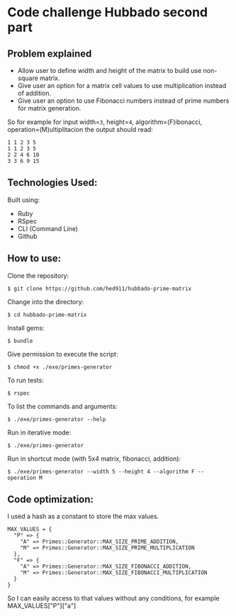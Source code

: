 # Code challenge Hubbado second part

## Problem explained

- Allow user to define width and height of the matrix to build use non-square matrix.
- Give user an option for a matrix cell values to use multiplication instead of addition.
- Give user an option to use Fibonacci numbers instead of prime numbers for matrix generation.

So for example for input width=`3`, height=`4`, algorithm=(F)ibonacci, operation=(M)ultiplitacion the output should read:

```shell
1 1 2 3 5
1 1 2 3 5
2 2 4 6 10
3 3 6 9 15
```

## Technologies Used:

Built using:

- Ruby
- RSpec
- CLI (Command Line)
- Github

## How to use:

Clone the repository:

```shell
$ git clone https://github.com/hed911/hubbado-prime-matrix
```

Change into the directory:

```shell
$ cd hubbado-prime-matrix
```

Install gems:

```shell
$ bundle
```

Give permission to execute the script:

```shell
$ chmod +x ./exe/primes-generator
```

To run tests:

```shell
$ rspec
```

To list the commands and arguments:

```shell
$ ./exe/primes-generator --help
```

Run in iterative mode:

```shell
$ ./exe/primes-generator
```

Run in shortcut mode (with 5x4 matrix, fibonacci, addition):

```shell
$ ./exe/primes-generator --width 5 --height 4 --algorithm F --operation M
```

## Code optimization:

I used a hash as a constant to store the max values.

```shell
MAX_VALUES = {
  "P" => {
    "A" => Primes::Generator::MAX_SIZE_PRIME_ADDITION,
    "M" => Primes::Generator::MAX_SIZE_PRIME_MULTIPLICATION
  },
  "F" => {
    "A" => Primes::Generator::MAX_SIZE_FIBONACCI_ADDITION,
    "M" => Primes::Generator::MAX_SIZE_FIBONACCI_MULTIPLICATION
  }
}
```

So I can easily access to that values without any conditions, for example MAX_VALUES["P"]["a"]
